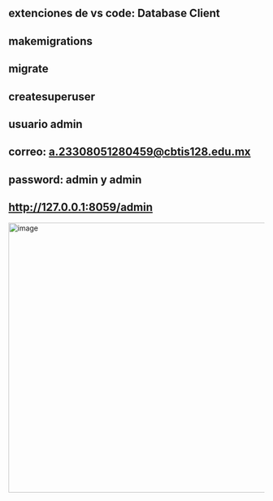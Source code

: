 ## extenciones de vs code: Database Client
## makemigrations
## migrate
## createsuperuser
## usuario admin
## correo: a.23308051280459@cbtis128.edu.mx
## password: admin y admin
## http://127.0.0.1:8059/admin

<img width="1283" height="530" alt="image" src="https://github.com/user-attachments/assets/98514865-6d53-47df-b841-c0e21fa4597d" />
